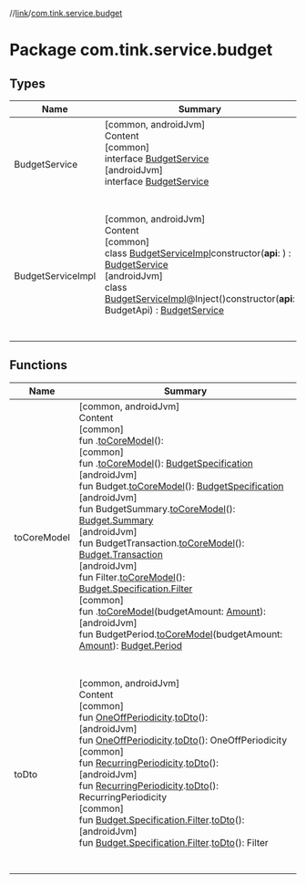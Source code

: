 //[link](../index.md)/[com.tink.service.budget](index.md)



# Package com.tink.service.budget  


## Types  
  
|  Name|  Summary| 
|---|---|
| <a name="com.tink.service.budget/BudgetService///PointingToDeclaration/"></a>BudgetService| <a name="com.tink.service.budget/BudgetService///PointingToDeclaration/"></a>[common, androidJvm]  <br>Content  <br>[common]  <br>interface [BudgetService]([common]-budget-service/index.md)  <br>[androidJvm]  <br>interface [BudgetService]([android-jvm]-budget-service/index.md)  <br><br><br>
| <a name="com.tink.service.budget/BudgetServiceImpl///PointingToDeclaration/"></a>BudgetServiceImpl| <a name="com.tink.service.budget/BudgetServiceImpl///PointingToDeclaration/"></a>[common, androidJvm]  <br>Content  <br>[common]  <br>class [BudgetServiceImpl]([common]-budget-service-impl/index.md)constructor(**api**: <ERROR CLASS>) : [BudgetService]([common]-budget-service/index.md)  <br>[androidJvm]  <br>class [BudgetServiceImpl]([android-jvm]-budget-service-impl/index.md)@Inject()constructor(**api**: BudgetApi) : [BudgetService]([android-jvm]-budget-service/index.md)  <br><br><br>


## Functions  
  
|  Name|  Summary| 
|---|---|
| <a name="com.tink.service.budget//toCoreModel/#/PointingToDeclaration/"></a>toCoreModel| <a name="com.tink.service.budget//toCoreModel/#/PointingToDeclaration/"></a>[common, androidJvm]  <br>Content  <br>[common]  <br>fun <ERROR CLASS>.[toCoreModel]([common]to-core-model.md)(): <ERROR CLASS>  <br>[common]  <br>fun <ERROR CLASS>.[toCoreModel]([common]to-core-model.md)(): [BudgetSpecification](../com.tink.model.budget/index.md#%5Bcom.tink.model.budget%2FBudgetSpecification%2F%2F%2FPointingToDeclaration%2F%5D%2FClasslikes%2F1135467963)  <br>[androidJvm]  <br>fun Budget.[toCoreModel]([android-jvm]to-core-model.md)(): [BudgetSpecification](../com.tink.model.budget/index.md#%5Bcom.tink.model.budget%2FBudgetSpecification%2F%2F%2FPointingToDeclaration%2F%5D%2FClasslikes%2F1854938400)  <br>[androidJvm]  <br>fun BudgetSummary.[toCoreModel]([android-jvm]to-core-model.md)(): [Budget.Summary](../com.tink.model.budget/[android-jvm]-budget/-summary/index.md)  <br>[androidJvm]  <br>fun BudgetTransaction.[toCoreModel]([android-jvm]to-core-model.md)(): [Budget.Transaction](../com.tink.model.budget/[android-jvm]-budget/-transaction/index.md)  <br>[androidJvm]  <br>fun Filter.[toCoreModel]([android-jvm]to-core-model.md)(): [Budget.Specification.Filter](../com.tink.model.budget/[android-jvm]-budget/-specification/-filter/index.md)  <br>[common]  <br>fun <ERROR CLASS>.[toCoreModel](to-core-model.md)(budgetAmount: [Amount](../com.tink.model.misc/[common]-amount/index.md)): <ERROR CLASS>  <br>[androidJvm]  <br>fun BudgetPeriod.[toCoreModel]([android-jvm]to-core-model.md)(budgetAmount: [Amount](../com.tink.model.misc/[android-jvm]-amount/index.md)): [Budget.Period](../com.tink.model.budget/[android-jvm]-budget/-period/index.md)  <br><br><br>
| <a name="com.tink.service.budget//toDto/com.tink.model.budget.Budget.Periodicity.OneOff#/PointingToDeclaration/"></a>toDto| <a name="com.tink.service.budget//toDto/com.tink.model.budget.Budget.Periodicity.OneOff#/PointingToDeclaration/"></a>[common, androidJvm]  <br>Content  <br>[common]  <br>fun [OneOffPeriodicity](../com.tink.model.budget/index.md#%5Bcom.tink.model.budget%2FOneOffPeriodicity%2F%2F%2FPointingToDeclaration%2F%5D%2FClasslikes%2F1135467963).[toDto]([common]to-dto.md)(): <ERROR CLASS>  <br>[androidJvm]  <br>fun [OneOffPeriodicity](../com.tink.model.budget/index.md#%5Bcom.tink.model.budget%2FOneOffPeriodicity%2F%2F%2FPointingToDeclaration%2F%5D%2FClasslikes%2F1854938400).[toDto]([android-jvm]to-dto.md)(): OneOffPeriodicity  <br>[common]  <br>fun [RecurringPeriodicity](../com.tink.model.budget/index.md#%5Bcom.tink.model.budget%2FRecurringPeriodicity%2F%2F%2FPointingToDeclaration%2F%5D%2FClasslikes%2F1135467963).[toDto]([common]to-dto.md)(): <ERROR CLASS>  <br>[androidJvm]  <br>fun [RecurringPeriodicity](../com.tink.model.budget/index.md#%5Bcom.tink.model.budget%2FRecurringPeriodicity%2F%2F%2FPointingToDeclaration%2F%5D%2FClasslikes%2F1854938400).[toDto]([android-jvm]to-dto.md)(): RecurringPeriodicity  <br>[common]  <br>fun [Budget.Specification.Filter](../com.tink.model.budget/[common]-budget/-specification/-filter/index.md).[toDto]([common]to-dto.md)(): <ERROR CLASS>  <br>[androidJvm]  <br>fun [Budget.Specification.Filter](../com.tink.model.budget/[android-jvm]-budget/-specification/-filter/index.md).[toDto]([android-jvm]to-dto.md)(): Filter  <br><br><br>

